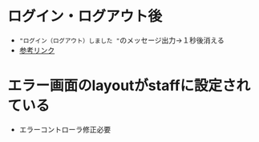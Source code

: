 # ログイン・ログアウト後
 - `"ログイン（ログアウト）しました "`のメッセージ出力→１秒後消える
 - [参考リンク](https://qiita.com/shibata0406/items/d3598fcb2f7da1b30951)

# エラー画面のlayoutがstaffに設定されている
 - エラーコントローラ修正必要
